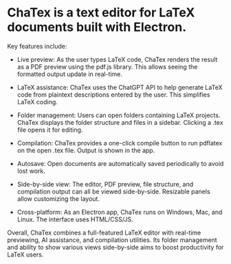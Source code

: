 # ChaTex is a text editor for LaTeX documents built with Electron. 

Key features include:
- Live preview: As the user types LaTeX code, ChaTex renders the result as a PDF preview using the pdf.js library. This allows seeing the formatted output update in real-time.

- LaTeX assistance: ChaTex uses the ChatGPT API to help generate LaTeX code from plaintext descriptions entered by the user. This simplifies LaTeX coding.

- Folder management: Users can open folders containing LaTeX projects. ChaTex displays the folder structure and files in a sidebar. Clicking a .tex file opens it for editing.

- Compilation: ChaTex provides a one-click compile button to run pdflatex on the open .tex file. Output is shown in the app.

- Autosave: Open documents are automatically saved periodically to avoid lost work.

- Side-by-side view: The editor, PDF preview, file structure, and compilation output can all be viewed side-by-side. Resizable panels allow customizing the layout.

- Cross-platform: As an Electron app, ChaTex runs on Windows, Mac, and Linux. The interface uses HTML/CSS/JS.

Overall, ChaTex combines a full-featured LaTeX editor with real-time previewing, AI assistance, and compilation utilities. Its folder management and ability to show various views side-by-side aims to boost productivity for LaTeX users.

